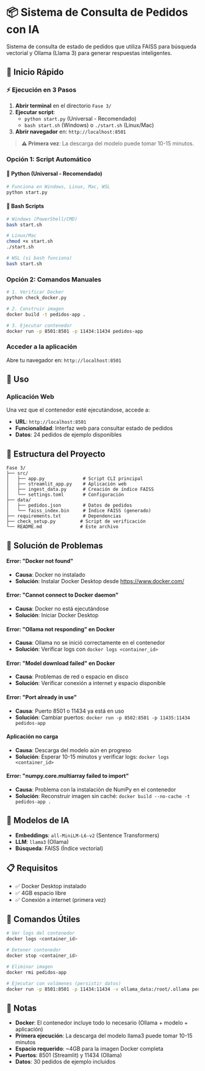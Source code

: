 # 📦 Sistema de Consulta de Pedidos con IA

Sistema de consulta de estado de pedidos que utiliza FAISS para búsqueda vectorial y Ollama (Llama 3) para generar respuestas inteligentes.

## 🚀 Inicio Rápido

### ⚡ Ejecución en 3 Pasos

1. **Abrir terminal** en el directorio `Fase 3/`
2. **Ejecutar script**: 
   - `python start.py` (Universal - Recomendado)
   - `bash start.sh` (Windows) o `./start.sh` (Linux/Mac)
3. **Abrir navegador** en: `http://localhost:8501`

> **⚠️ Primera vez**: La descarga del modelo puede tomar 10-15 minutos.

### Opción 1: Script Automático

#### 🐍 Python (Universal - Recomendado)
```bash
# Funciona en Windows, Linux, Mac, WSL
python start.py
```

#### 🐚 Bash Scripts
```bash
# Windows (PowerShell/CMD)
bash start.sh

# Linux/Mac
chmod +x start.sh
./start.sh

# WSL (si bash funciona)
bash start.sh
```


### Opción 2: Comandos Manuales
```bash
# 1. Verificar Docker
python check_docker.py

# 2. Construir imagen
docker build -t pedidos-app .

# 3. Ejecutar contenedor
docker run -p 8501:8501 -p 11434:11434 pedidos-app
```

### Acceder a la aplicación
Abre tu navegador en: `http://localhost:8501`

## 🎯 Uso

### Aplicación Web
Una vez que el contenedor esté ejecutándose, accede a:
- **URL**: `http://localhost:8501`
- **Funcionalidad**: Interfaz web para consultar estado de pedidos
- **Datos**: 24 pedidos de ejemplo disponibles

## 📁 Estructura del Proyecto

```
Fase 3/
├── src/
│   ├── app.py              # Script CLI principal
│   ├── streamlit_app.py    # Aplicación web
│   ├── ingest_data.py      # Creación de índice FAISS
│   └── settings.toml       # Configuración
├── data/
│   ├── pedidos.json        # Datos de pedidos
│   └── faiss_index.bin     # Índice FAISS (generado)
├── requirements.txt        # Dependencias
├── check_setup.py         # Script de verificación
└── README.md              # Este archivo
```

## 🔧 Solución de Problemas

#### Error: "Docker not found"
- **Causa**: Docker no instalado
- **Solución**: Instalar Docker Desktop desde https://www.docker.com/

#### Error: "Cannot connect to Docker daemon"
- **Causa**: Docker no está ejecutándose
- **Solución**: Iniciar Docker Desktop

#### Error: "Ollama not responding" en Docker
- **Causa**: Ollama no se inició correctamente en el contenedor
- **Solución**: Verificar logs con `docker logs <container_id>`

#### Error: "Model download failed" en Docker
- **Causa**: Problemas de red o espacio en disco
- **Solución**: Verificar conexión a internet y espacio disponible

#### Error: "Port already in use"
- **Causa**: Puerto 8501 o 11434 ya está en uso
- **Solución**: Cambiar puertos: `docker run -p 8502:8501 -p 11435:11434 pedidos-app`

#### Aplicación no carga
- **Causa**: Descarga del modelo aún en progreso
- **Solución**: Esperar 10-15 minutos y verificar logs: `docker logs <container_id>`

#### Error: "numpy.core.multiarray failed to import"
- **Causa**: Problema con la instalación de NumPy en el contenedor
- **Solución**: Reconstruir imagen sin caché: `docker build --no-cache -t pedidos-app .`

## 🤖 Modelos de IA

- **Embeddings**: `all-MiniLM-L6-v2` (Sentence Transformers)
- **LLM**: `llama3` (Ollama)
- **Búsqueda**: FAISS (Índice vectorial)


## 📋 Requisitos

- ✅ Docker Desktop instalado
- ✅ 4GB espacio libre
- ✅ Conexión a internet (primera vez)

## 🔧 Comandos Útiles

```bash
# Ver logs del contenedor
docker logs <container_id>

# Detener contenedor
docker stop <container_id>

# Eliminar imagen
docker rmi pedidos-app

# Ejecutar con volúmenes (persistir datos)
docker run -p 8501:8501 -p 11434:11434 -v ollama_data:/root/.ollama pedidos-app
```

## 📝 Notas

- **Docker**: El contenedor incluye todo lo necesario (Ollama + modelo + aplicación)
- **Primera ejecución**: La descarga del modelo llama3 puede tomar 10-15 minutos
- **Espacio requerido**: ~4GB para la imagen Docker completa
- **Puertos**: 8501 (Streamlit) y 11434 (Ollama)
- **Datos**: 30 pedidos de ejemplo incluidos

